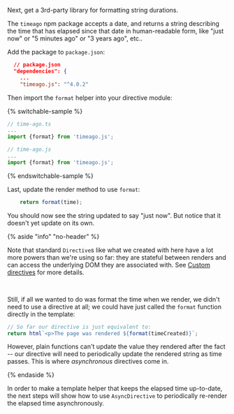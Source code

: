 <style>
  litdev {}
</style>

Next, get a 3rd-party library for formatting string durations.

The `timeago` npm package accepts a date, and returns a string describing the
time that has elapsed since that date in human-readable form, like "just now" or
"5 minutes ago" or "3 years ago", etc..

Add the package to `package.json`:

```json
  // package.json
  "dependencies": {
    ...
    "timeago.js": "^4.0.2"
```

Then import the `format` helper into your directive module:

{% switchable-sample %}

```ts
// time-ago.ts
...
import {format} from 'timeago.js';
```

```js
// time-ago.js
...
import {format} from 'timeago.js';
```

{% endswitchable-sample %}

Last, update the render method to use `format`:

```ts
    return format(time);
```

You should now see the string updated to say "just now". But notice that it
doesn't yet update on its own.

{% aside  "info" "no-header" %}

Note that standard `Directive`s like what we created with here have a lot more
powers than we're using so far: they are stateful between renders and can access
the underlying DOM they are associated with. See [Custom
directives](/docs/templates/custom-directives/#creating-class-based-directives)
for more details.

<br>

Still, if all we wanted to do was format the time when we render, we didn't
need to use a directive at all; we could have just called the `format` function
directly in the template:

```ts
// So far our directive is just equivalent to:
return html`<p>The page was rendered ${format(timeCreated)}`;
```

However, plain functions can't update the value they rendered after the fact --
our directive will need to periodically update the rendered string as time
passes. This is where _asynchronous_ directives come in.

{% endaside %}

In order to make a template helper that keeps the elapsed time up-to-date, the
next steps will show how to use `AsyncDirective` to periodically re-render the
elapsed time asynchronously.
